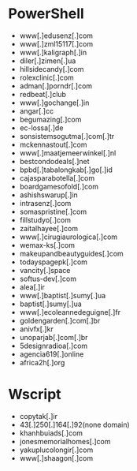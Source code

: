 # PowerShell
- www[.]edusenz[.]com
- www[.]zml15117[.]com
- www[.]kaligraph[.]in
- diler[.]zimen[.]ua
- hillsidecandy[.]com
- rolexclinic[.]com
- adman[.]porndr[.]com
- redbeat[.]club
- www[.]gochange[.]in
- angar[.]cc
- begumazing[.]com
- ec-lossa[.]de
- sonsistemsogutma[.]com[.]tr
- mckennastout[.]com
- www[.]maatjemeerwinkel[.]nl
- bestcondodeals[.]net
- bpbd[.]tabalongkab[.]go[.]id
- cajasparabotella[.]com
- boardgamesofold[.]com
- ashishswarup[.]in
- intrasenz[.]com
- somaspristine[.]com
- fillstudyo[.]com
- zaitalhayee[.]com
- www[.]cirugiaurologica[.]com
- wemax-ks[.]com
- makeupandbeautyguides[.]com
- todayspagepk[.]com
- vancity[.]space
- softus-dev[.]com
- alea[.]ir
- www[.]baptist[.]sumy[.]ua
- baptist[.]sumy[.]ua
- www[.]ecoleannedeguigne[.]fr
- goldengarden[.]com[.]br
- anivfx[.]kr
- unoparjab[.]com[.]br
- 5designradioa[.]com
- agencia619[.]online
- africa2h[.]org



# Wscript
- copytak[.]ir
- 43[.]250[.]164[.]92(none domain)
- khanhbuiads[.]com
- jonesmemorialhomes[.]com
- yakuplucolongir[.]com
- www[.]shaagon[.]com